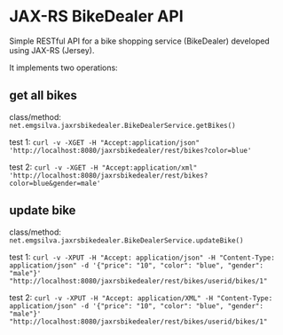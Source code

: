 # JAX-RS BikeDealer API

Simple RESTful API for a bike shopping service (BikeDealer) developed using JAX-RS (Jersey).

It implements two operations:

## get all bikes 

class/method: `net.emgsilva.jaxrsbikedealer.BikeDealerService.getBikes()`
 
test 1: `curl -v -XGET -H "Accept:application/json" 'http://localhost:8080/jaxrsbikedealer/rest/bikes?color=blue'`

test 2: `curl -v -XGET -H "Accept:application/xml" 'http://localhost:8080/jaxrsbikedealer/rest/bikes?color=blue&gender=male'`

## update bike

class/method: `net.emgsilva.jaxrsbikedealer.BikeDealerService.updateBike()`

test 1: `curl -v -XPUT -H "Accept: application/json" -H "Content-Type: application/json" -d '{"price": "10", "color": "blue", "gender": "male"}' "http://localhost:8080/jaxrsbikedealer/rest/bikes/userid/bikes/1"`

test 2: `curl -v -XPUT -H "Accept: application/XML" -H "Content-Type: application/json" -d '{"price": "10", "color": "blue", "gender": "male"}' "http://localhost:8080/jaxrsbikedealer/rest/bikes/userid/bikes/1"`